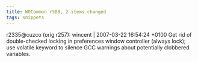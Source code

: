 ```yaml
---
title: WOCommon r508, 2 items changed
tags: snippets
---
```


r2335@cuzco (orig r257): wincent | 2007-03-22 16:54:24 +0100 Get rid of double-checked locking in preferences window controller (always lock); use volatile keyword to silence GCC warnings about potentially clobbered variables.
